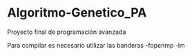# Algoritmo-Genetico_PA
Proyecto final de programación avanzada

Para compilar es necesario utilizar las banderas -fopenmp -lm

